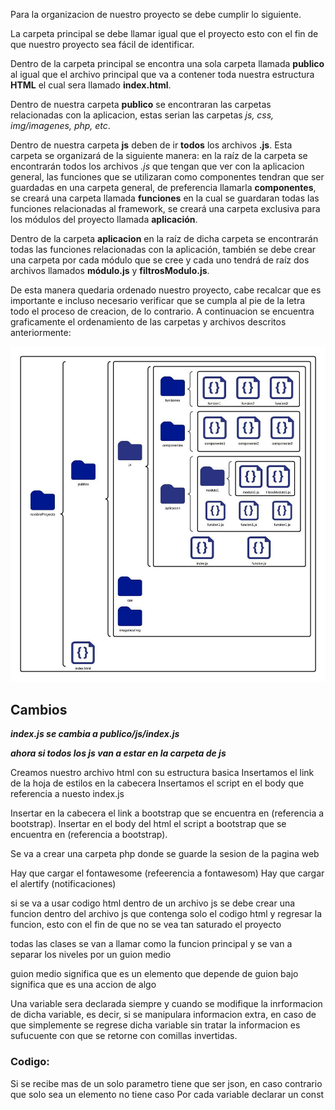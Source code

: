 Para la organizacion de nuestro proyecto se debe cumplir lo siguiente. 

La carpeta principal se debe llamar igual que el proyecto esto con el fin de que nuestro proyecto sea fácil de identificar.

Dentro de la carpeta principal se encontra una sola carpeta llamada **publico** al igual que el archivo principal que va a contener toda nuestra estructura **HTML** el cual sera llamado **index.html**. 

Dentro de nuestra carpeta **publico** se encontraran las carpetas relacionadas con la aplicacion, estas serian las carpetas *js, css, img/imagenes, php, etc*.

Dentro de nuestra carpeta **js** deben de ir **todos** los archivos **.js**. Esta carpeta se organizará de la siguiente manera: en la raíz de la carpeta se encontrarán todos los archivos *.js* que tengan que ver con la aplicacion general, las funciones que se utilizaran como componentes tendran que ser guardadas en una carpeta general, de preferencia llamarla **componentes**, se creará una carpeta llamada **funciones** en la cual se guardaran todas las funciones relacionadas al framework, se creará una carpeta exclusiva para los módulos del proyecto llamada **aplicación**.

Dentro de la carpeta **aplicacion** en la raíz de dicha carpeta se encontrarán todas las funciones relacionadas con la aplicación, también se debe crear una carpeta por cada módulo que se cree y cada uno tendrá de raíz dos archivos llamados **módulo.js** y **filtrosModulo.js**.

De esta manera quedaria ordenado nuestro proyecto, cabe recalcar que es importante e incluso necesario verificar que se cumpla al pie de la letra todo el proceso de creacion, de lo contrario. A continuacion se encuentra graficamente el ordenamiento de las carpetas y archivos descritos anteriormente:

![OrgProyecto](https://github.com/stribesart/Documentacion/blob/main/imagenes/OrganizacionArchivos/index.jpeg?raw=true)

## Cambios

***index.js se cambia a publico/js/index.js***

***ahora si todos los js van a estar en la carpeta de js***

Creamos nuestro archivo html con su estructura basica
Insertamos el link de la hoja de estilos en la cabecera
Insertamos el script en el body que referencia a nuesto index.js

Insertar en la cabecera el link a bootstrap que se encuentra en (referencia a bootstrap).
Insertar en el body del html el script a bootstrap que se encuentra en (referencia a bootstrap).

Se va a crear una carpeta php donde se guarde la sesion de la pagina web

Hay que cargar el fontawesome (refeerencia a fontawesom)
Hay que cargar el alertify (notificaciones)

si se va a usar codigo html dentro de un archivo js se debe crear una funcion dentro del archivo js que contenga solo el codigo html y regresar la funcion, esto con el fin de que no se vea tan saturado el proyecto

todas las clases se van a llamar como la funcion principal y se van a separar los niveles por un guion medio 

guion medio significa que es un elemento que depende de
guion bajo  significa que es una accion de algo

Una variable sera declarada siempre y cuando se modifique la inrformacion de dicha variable, es decir, si se manipulara informacion extra, en caso de que simplemente se regrese dicha variable sin tratar la informacion es sufucuente con que se retorne con comillas invertidas.

### Codigo: 
Si se recibe mas de un solo parametro tiene que ser json, en caso contrario que solo sea un elemento no tiene caso 
Por cada variable declarar un const 